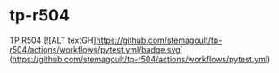 # tp-r504
TP R504
[![ALT textGH]https://github.com/stemagoult/tp-r504/actions/workflows/pytest.yml/badge.svg] (https://github.com/stemagoult/tp-r504/actions/workflows/pytest.yml) 
